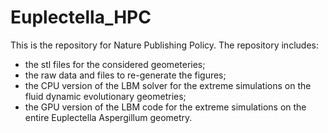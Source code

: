 # Euplectella_HPC

This is the repository for Nature Publishing Policy.
The repository includes:
- the stl files for the considered geometeries;
- the raw data and files to re-generate the figures;
- the CPU version of the LBM solver for the extreme simulations on the fluid dynamic evolutionary geometries;
- the GPU version of the LBM code for the extreme simulations on the entire Euplectella Aspergillum geometry.

